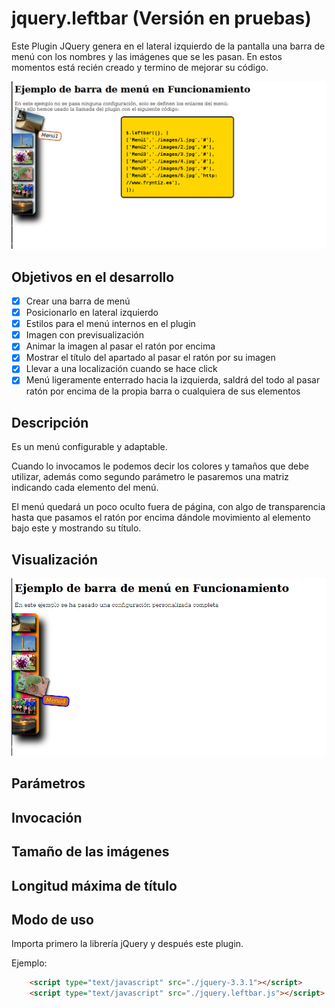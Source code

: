 # jquery.leftbar (Versión en pruebas)
Este Plugin JQuery genera en el lateral izquierdo de la pantalla una barra de menú con los nombres y las imágenes que se les pasan.
En estos momentos está recién creado y termino de mejorar su código.

![Ejemplo de configuración básica](./Previsualizaciones/preview.png)

## Objetivos en el desarrollo
- [x] Crear una barra de menú
- [x] Posicionarlo en lateral izquierdo
- [x] Estilos para el menú internos en el plugin
- [x] Imagen con previsualización
- [x] Animar la imagen al pasar el ratón por encima
- [x] Mostrar el título del apartado al pasar el ratón por su imagen
- [x] Llevar a una localización cuando se hace click
- [x] Menú ligeramente enterrado hacia la izquierda, saldrá del todo al pasar ratón por encima de la propia barra o cualquiera de sus elementos

## Descripción
Es un menú configurable y adaptable.

Cuando lo invocamos le podemos decir los colores y tamaños que debe utilizar, además como segundo parámetro le pasaremos una matriz indicando cada elemento del menú.

El menú quedará un poco oculto fuera de página, con algo de transparencia hasta que pasamos el ratón por encima dándole movimiento al elemento bajo este y mostrando su título.

## Visualización
![Ejemplo de configuración básica](./Previsualizaciones/preview4.png)

## Parámetros

## Invocación

## Tamaño de las imágenes

## Longitud máxima de título

## Modo de uso
Importa primero la librería jQuery y después este plugin.

Ejemplo:
```html
    <script type="text/javascript" src="./jquery-3.3.1"></script>
    <script type="text/javascript" src="./jquery.leftbar.js"></script>
```
